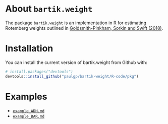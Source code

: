 
# About `bartik.weight`

The package `bartik.weight` is an implementation in R for estimating
Rotemberg weights outlined in [Goldsmith-Pinkham, Sorkin and Swift
(2018)](http://paulgp.github.io/papers/bartik_gpss.pdf).

# Installation

You can install the current version of bartik.weight from Github with:

``` r
# install.packages("devtools")
devtools::install_github("paulgp/bartik-weight/R-code/pkg")
```

# Examples

  - [`example_ADH.md`](https://github.com/paulgp/bartik-weight/blob/master/R-code/example_ADH.md)
  - [`example_BAR.md`](https://github.com/paulgp/bartik-weight/blob/master/R-code/example_BAR.md)
